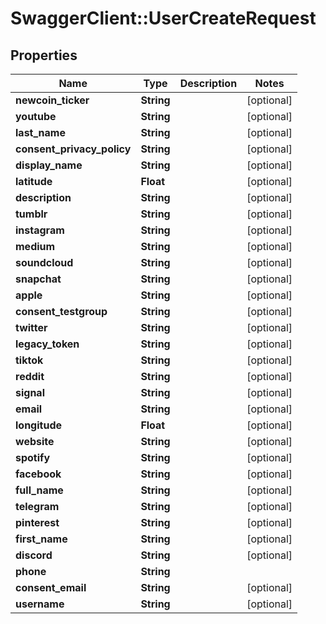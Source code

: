 # SwaggerClient::UserCreateRequest

## Properties
Name | Type | Description | Notes
------------ | ------------- | ------------- | -------------
**newcoin_ticker** | **String** |  | [optional] 
**youtube** | **String** |  | [optional] 
**last_name** | **String** |  | [optional] 
**consent_privacy_policy** | **String** |  | [optional] 
**display_name** | **String** |  | [optional] 
**latitude** | **Float** |  | [optional] 
**description** | **String** |  | [optional] 
**tumblr** | **String** |  | [optional] 
**instagram** | **String** |  | [optional] 
**medium** | **String** |  | [optional] 
**soundcloud** | **String** |  | [optional] 
**snapchat** | **String** |  | [optional] 
**apple** | **String** |  | [optional] 
**consent_testgroup** | **String** |  | [optional] 
**twitter** | **String** |  | [optional] 
**legacy_token** | **String** |  | [optional] 
**tiktok** | **String** |  | [optional] 
**reddit** | **String** |  | [optional] 
**signal** | **String** |  | [optional] 
**email** | **String** |  | [optional] 
**longitude** | **Float** |  | [optional] 
**website** | **String** |  | [optional] 
**spotify** | **String** |  | [optional] 
**facebook** | **String** |  | [optional] 
**full_name** | **String** |  | [optional] 
**telegram** | **String** |  | [optional] 
**pinterest** | **String** |  | [optional] 
**first_name** | **String** |  | [optional] 
**discord** | **String** |  | [optional] 
**phone** | **String** |  | 
**consent_email** | **String** |  | [optional] 
**username** | **String** |  | [optional] 


